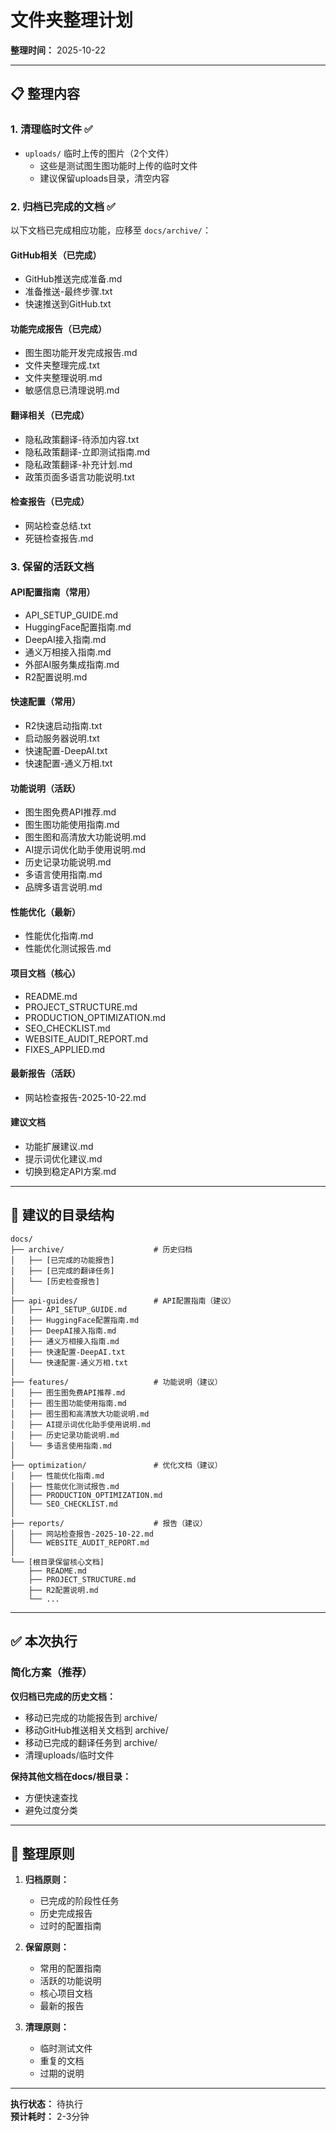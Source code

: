# 文件夹整理计划

**整理时间：** 2025-10-22

---

## 📋 整理内容

### 1. 清理临时文件 ✅
- `uploads/` 临时上传的图片（2个文件）
  - 这些是测试图生图功能时上传的临时文件
  - 建议保留uploads目录，清空内容

### 2. 归档已完成的文档 ✅

以下文档已完成相应功能，应移至 `docs/archive/`：

#### GitHub相关（已完成）
- GitHub推送完成准备.md
- 准备推送-最终步骤.txt  
- 快速推送到GitHub.txt

#### 功能完成报告（已完成）
- 图生图功能开发完成报告.md
- 文件夹整理完成.txt
- 文件夹整理说明.md
- 敏感信息已清理说明.md

#### 翻译相关（已完成）
- 隐私政策翻译-待添加内容.txt
- 隐私政策翻译-立即测试指南.md
- 隐私政策翻译-补充计划.md
- 政策页面多语言功能说明.txt

#### 检查报告（已完成）
- 网站检查总结.txt
- 死链检查报告.md

### 3. 保留的活跃文档

#### API配置指南（常用）
- API_SETUP_GUIDE.md
- HuggingFace配置指南.md
- DeepAI接入指南.md
- 通义万相接入指南.md
- 外部AI服务集成指南.md
- R2配置说明.md

#### 快速配置（常用）
- R2快速启动指南.txt
- 启动服务器说明.txt
- 快速配置-DeepAI.txt
- 快速配置-通义万相.txt

#### 功能说明（活跃）
- 图生图免费API推荐.md
- 图生图功能使用指南.md
- 图生图和高清放大功能说明.md
- AI提示词优化助手使用说明.md
- 历史记录功能说明.md
- 多语言使用指南.md
- 品牌多语言说明.md

#### 性能优化（最新）
- 性能优化指南.md
- 性能优化测试报告.md

#### 项目文档（核心）
- README.md
- PROJECT_STRUCTURE.md
- PRODUCTION_OPTIMIZATION.md
- SEO_CHECKLIST.md
- WEBSITE_AUDIT_REPORT.md
- FIXES_APPLIED.md

#### 最新报告（活跃）
- 网站检查报告-2025-10-22.md

#### 建议文档
- 功能扩展建议.md
- 提示词优化建议.md
- 切换到稳定API方案.md

---

## 📂 建议的目录结构

```
docs/
├── archive/                    # 历史归档
│   ├── [已完成的功能报告]
│   ├── [已完成的翻译任务]
│   └── [历史检查报告]
│
├── api-guides/                 # API配置指南（建议）
│   ├── API_SETUP_GUIDE.md
│   ├── HuggingFace配置指南.md
│   ├── DeepAI接入指南.md
│   ├── 通义万相接入指南.md
│   ├── 快速配置-DeepAI.txt
│   └── 快速配置-通义万相.txt
│
├── features/                   # 功能说明（建议）
│   ├── 图生图免费API推荐.md
│   ├── 图生图功能使用指南.md
│   ├── 图生图和高清放大功能说明.md
│   ├── AI提示词优化助手使用说明.md
│   ├── 历史记录功能说明.md
│   └── 多语言使用指南.md
│
├── optimization/               # 优化文档（建议）
│   ├── 性能优化指南.md
│   ├── 性能优化测试报告.md
│   ├── PRODUCTION_OPTIMIZATION.md
│   └── SEO_CHECKLIST.md
│
├── reports/                    # 报告（建议）
│   ├── 网站检查报告-2025-10-22.md
│   └── WEBSITE_AUDIT_REPORT.md
│
└── [根目录保留核心文档]
    ├── README.md
    ├── PROJECT_STRUCTURE.md
    ├── R2配置说明.md
    └── ...
```

---

## ✅ 本次执行

### 简化方案（推荐）

**仅归档已完成的历史文档：**
- 移动已完成的功能报告到 archive/
- 移动GitHub推送相关文档到 archive/
- 移动已完成的翻译任务到 archive/
- 清理uploads/临时文件

**保持其他文档在docs/根目录：**
- 方便快速查找
- 避免过度分类

---

## 📝 整理原则

1. **归档原则：**
   - 已完成的阶段性任务
   - 历史完成报告
   - 过时的配置指南

2. **保留原则：**
   - 常用的配置指南
   - 活跃的功能说明
   - 核心项目文档
   - 最新的报告

3. **清理原则：**
   - 临时测试文件
   - 重复的文档
   - 过期的说明

---

**执行状态：** 待执行  
**预计耗时：** 2-3分钟


